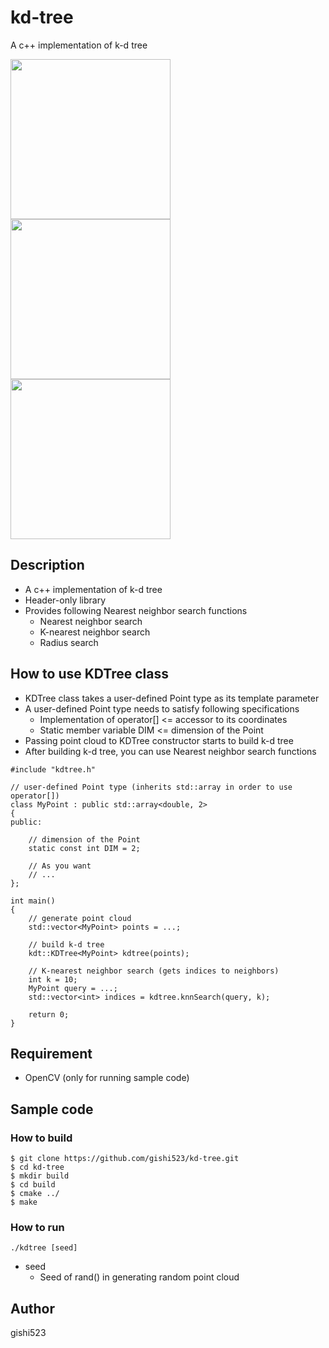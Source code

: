 # kd-tree
A c++ implementation of k-d tree

<img src=https://github.com/gishi523/kd-tree/wiki/images/kdtree_I0.png width=256> <img src=https://github.com/gishi523/kd-tree/wiki/images/kdtree_I1.png width=256> <img src=https://github.com/gishi523/kd-tree/wiki/images/kdtree_I2.png width=256>

## Description
- A c++ implementation of k-d tree
- Header-only library
- Provides following Nearest neighbor search functions
  - Nearest neighbor search
  - K-nearest neighbor search
  - Radius search

## How to use KDTree class
- KDTree class takes a user-defined Point type as its template parameter
- A user-defined Point type needs to satisfy following specifications
  - Implementation of operator[] <= accessor to its coordinates
  - Static member variable DIM <= dimension of the Point
- Passing point cloud to KDTree constructor starts to build k-d tree
- After building k-d tree, you can use Nearest neighbor search functions

```
#include "kdtree.h"

// user-defined Point type (inherits std::array in order to use operator[])
class MyPoint : public std::array<double, 2>
{
public:

	// dimension of the Point
	static const int DIM = 2;

	// As you want
	// ...
};

int main()
{
	// generate point cloud
	std::vector<MyPoint> points = ...;

	// build k-d tree
	kdt::KDTree<MyPoint> kdtree(points);

	// K-nearest neighbor search (gets indices to neighbors)
	int k = 10;
	MyPoint query = ...;
	std::vector<int> indices = kdtree.knnSearch(query, k);

	return 0;
}

```

## Requirement
- OpenCV (only for running sample code)

## Sample code
### How to build
```
$ git clone https://github.com/gishi523/kd-tree.git
$ cd kd-tree
$ mkdir build
$ cd build
$ cmake ../
$ make
```

### How to run
```
./kdtree [seed]
```
- seed
    - Seed of rand() in generating random point cloud

## Author
gishi523
